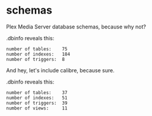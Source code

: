 # schemas

Plex Media Server database schemas, because why not?

.dbinfo reveals this:
```
number of tables:    75
number of indexes:   184
number of triggers:  8
```

And hey, let's include calibre, because sure.

.dbinfo reveals this:
```
number of tables:    37
number of indexes:   51
number of triggers:  39
number of views:     11
```
